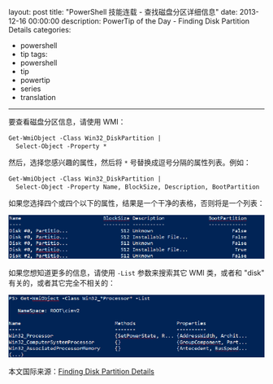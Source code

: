 ﻿layout: post
title: "PowerShell 技能连载 - 查找磁盘分区详细信息"
date: 2013-12-16 00:00:00
description: PowerTip of the Day - Finding Disk Partition Details
categories:
- powershell
- tip
tags:
- powershell
- tip
- powertip
- series
- translation
---
要查看磁盘分区信息，请使用 WMI：

	Get-WmiObject -Class Win32_DiskPartition |
	  Select-Object -Property *

然后，选择您感兴趣的属性，然后将 `*` 号替换成逗号分隔的属性列表。例如：

	Get-WmiObject -Class Win32_DiskPartition |
	  Select-Object -Property Name, BlockSize, Description, BootPartition

如果您选择四个或四个以下的属性，结果是一个干净的表格，否则将是一个列表：

![](/img/2013-12-16-finding-disk-partition-details-001.png)

如果您想知道更多的信息，请使用 `-List` 参数来搜索其它 WMI 类，或者和 "disk" 有关的，或者其它完全不相关的：

![](/img/2013-12-16-finding-disk-partition-details-002.png)

<!--more-->
本文国际来源：[Finding Disk Partition Details](http://powershell.com/cs/blogs/tips/archive/2013/12/16/finding-disk-partition-details.aspx)
